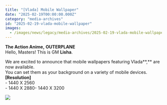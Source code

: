 ```yaml
---
title: "[Vlada] Mobile Wallpaper"
date: "2025-02-19T00:00:00.000Z"
category: "media-archives"
id: "2025-02-19-vlada-mobile-wallpaper"
images:
  - /images/news/legacy/media-archives/2025-02-19-vlada-mobile-wallpaper/35d8cae19e734c44bcdc750db0a3b81d_002.webp
---
```


**The Action Anime,** **OUTERPLANE**  
Hello, Masters! This is GM **Lisha**.  
  
We are excited to announce that mobile wallpapers featuring Vlada**,** are now available.  
You can set them as your background on a variety of mobile devices.  
**\[Resolution\]**  
\- 1440 X 2560  
\- 1440 X 2880- 1440 X 3200

![](/images/news/legacy/media-archives/2025-02-19-vlada-mobile-wallpaper/35d8cae19e734c44bcdc750db0a3b81d_002.webp)
